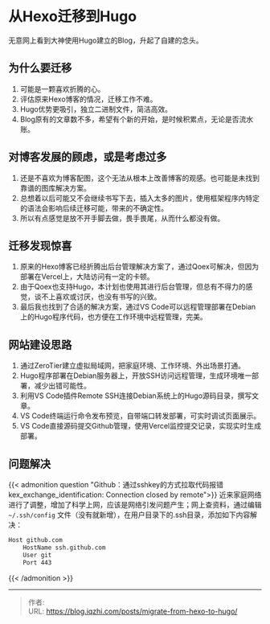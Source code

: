 # 从Hexo迁移到Hugo


无意网上看到大神使用Hugo建立的Blog，升起了自建的念头。

<!--more-->

## 为什么要迁移

1. 可能是一颗喜欢折腾的心。
2. 评估原来Hexo博客的情况，迁移工作不难。
3. Hugo优势更吸引，独立二进制文件，简洁高效。
4. Blog原有的文章数不多，希望有个新的开始，是时候积累点，无论是否流水账。

## 对博客发展的顾虑，或是考虑过多

1. 还是不喜欢为博客配图，这个无法从根本上改善博客的观感。也可能是未找到靠谱的图库解决方案。
2. 总想着以后可能又不会继续书写下去，插入太多的图片，使用框架程序内特定的语法会影响后续迁移可能，带来的不确定性。
3. 所以有点感觉是放不开手脚去做，畏手畏尾，从而什么都没有做。

## 迁移发现惊喜

1. 原来的Hexo博客已经折腾出后台管理解决方案了，通过Qoex可解决，但因为部署在Vercel上，大陆访问有一定的卡顿。
2. 由于Qoex也支持Hugo，本计划也使用其进行后台管理，但总有不得力的感觉，谈不上喜欢或讨厌，也没有书写的兴致。
3. 最后我也找到了合适的解决方案，通过VS Code可以远程管理部署在Debian上的Hugo程序代码，也方便在工作环境中远程管理，完美。

## 网站建设思路

1. 通过ZeroTier建立虚拟局域网，把家庭环境、工作环境、外出场景打通。
2. Hugo程序部署在Debian服务器上，开放SSH访问远程管理，生成环境唯一部署，减少出错可能性。
3. 利用VS Code插件Remote SSH连接Debian系统上的Hugo源码目录，撰写文章。
4. VS Code终端运行命令发布预览，自带端口转发部署，可实时调试页面展示。
5. VS Code直接源码提交Github管理，使用Vercel监控提交记录，实现实时生成部署。

## 问题解决

{{< admonition question "Github：通过sshkey的方式拉取代码报错kex_exchange_identification: Connection closed by remote">}}
近来家庭网络进行了调整，增加了科学上网，应该是网络引发问题产生；网上查资料，通过编辑 `~/.ssh/config` 文件（没有就新增），在用户目录下的.ssh目录，添加如下内容解决：
```md
Host github.com
    HostName ssh.github.com
    User git
    Port 443
```
{{< /admonition >}}


---

> 作者:   
> URL: https://blog.iqzhi.com/posts/migrate-from-hexo-to-hugo/  

